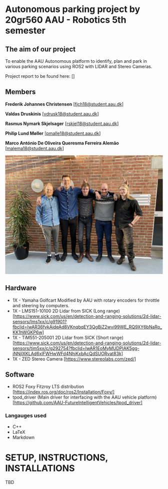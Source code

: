 # Autonomous parking project by 20gr560 AAU - Robotics 5th semester
## The aim of our project
To enable the AAU Autonomous platform to identify, plan and park in various parking scenarios using ROS2 with LIDAR and Stereo Cameras.

Project report to be found here: []

## Members
**Frederik Johannes Christensen** [fjch18@student.aau.dk]

**Valdas Druskinis** [vdrusk18@student.aau.dk]

**Rasmus Nymark Skjelsager** [rskjel18@student.aau.dk]

**Philip Lund Møller** [pmalle18@student.aau.dk]

**Marco António De Oliveira Queresma Ferreira Alemão** [malema18@student.aau.dk]

![Group members](/misc/grpp.jpg)


## Hardware
* 1X - Yamaha Golfcart Modified by AAU with rotary encoders for throttle and steering by computers.
* 1X - LMS151-10100 2D Lidar from SICK (Long range) [https://www.sick.com/us/en/detection-and-ranging-solutions/2d-lidar-sensors/lms1xx/c/g91901?fbclid=IwAR36fvkAideAd8VKnqbqEY3QgBjZ2wvi99WE_RQ9XY6bNaRo_KK1hWGKP6w]
* 1X - TiM551-205001 2D Lidar from SICK (Short range) [https://www.sick.com/us/en/detection-and-ranging-solutions/2d-lidar-sensors/tim5xx/c/g292754?fbclid=IwAR1EoMyMUDPIAK5gg-jNNjlXKLAd6xlFWHwWFd4NhjKxbAcQdSUORvat83k]
* 1X - ZED Stereo Camera [https://www.stereolabs.com/zed/]

## Software
* ROS2 Foxy Fitzroy LTS distribution [https://index.ros.org/doc/ros2/Installation/Foxy/]
* tpod_driver (Main driver for interfacing with the AAU vehicle platform) [https://github.com/AAU-FutureIntelligentVehicles/tpod_driver]
### Langauges used
* C++
* LaTeX
* Markdown


# SETUP, INSTRUCTIONS, INSTALLATIONS
TBD
